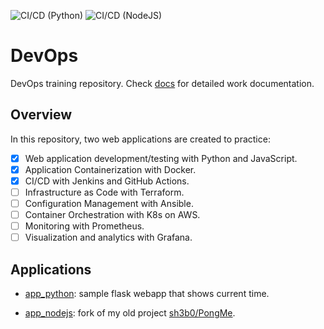 ![CI/CD (Python)](https://github.com/sh3b0/devops/actions/workflows/app_python.yaml/badge.svg) ![CI/CD (NodeJS)](https://github.com/sh3b0/devops/actions/workflows/app_nodejs.yaml/badge.svg)

# DevOps

DevOps training repository. Check [docs](./docs) for detailed work documentation.

## Overview

In this repository, two web applications are created to practice:

- [x] Web application development/testing with Python and JavaScript.
- [x] Application Containerization with Docker.
- [x] CI/CD with Jenkins and GitHub Actions.
- [ ] Infrastructure as Code with Terraform.
- [ ] Configuration Management with Ansible.
- [ ] Container Orchestration with K8s on AWS.
- [ ] Monitoring with Prometheus.
- [ ] Visualization and analytics with Grafana.

## Applications

- [app_python](./app_python): sample flask webapp that shows current time.

- [app_nodejs](./app_nodejs): fork of my old project [sh3b0/PongMe](https://github.com/sh3b0/PongMe).

